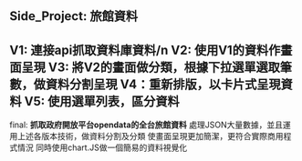 Side_Project: 旅館資料
--------------------------------------------
V1: 連接api抓取資料庫資料/n
V2: 使用V1的資料作畫面呈現
V3: 將V2的畫面做分類，根據下拉選單選取筆數，做資料分割呈現
V4：重新排版，以卡片式呈現資料
V5: 使用選單列表，區分資料
----------------------------------------------
final:
**抓取政府開放平台opendata的全台旅館資料**
處理JSON大量數據，並且運用上述各版本技術，做資料分割及分類
使畫面呈現更加簡潔，更符合實際商用程式情況
同時使用chart.JS做一個簡易的資料視覺化
